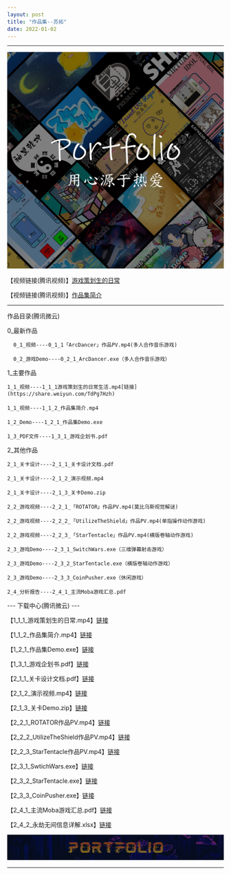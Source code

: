 ```yaml
---
layout: post
title: "作品集--苏拓"
date: 2022-01-02
---
```

********************************************************
![Image text](https://github.com/SotakuStudio/SotakuStudio.github.io/blob/main/Image/test1600.jpg?raw=true)

【视频链接(腾讯视频)】[游戏策划生的日常](https://v.qq.com/x/page/d32595zt270.html)

【视频链接(腾讯视频)】[作品集简介](https://v.qq.com/x/page/q3259rkwamv.html)

************************************************************************************************


作品目录(腾讯微云)

  0_最新作品  
  
      0_1_视频----0_1_1「ArcDancer」作品PV.mp4(多人合作音乐游戏)
      
      0_2_游戏Demo----0_2_1_ArcDancer.exe（多人合作音乐游戏）
      
  1_主要作品
  
    1_1_视频----1_1_1游戏策划生的日常生活.mp4[链接](https://share.weiyun.com/TdPg7Hzh)
    
    1_1_视频----1_1_2_作品集简介.mp4
    
    1_2_Demo----1_2_1_作品集Demo.exe
    
    1_3_PDF文件----1_3_1_游戏企划书.pdf
    
  2_其他作品
  
    2_1_关卡设计----2_1_1_关卡设计文档.pdf
    
    2_1_关卡设计----2_1_2_演示视频.mp4
    
    2_1_关卡设计----2_1_3_关卡Demo.zip
  
    2_2_游戏视频----2_2_1_「ROTATOR」作品PV.mp4(莫比乌斯视觉解谜)
    
    2_2_游戏视频----2_2_2_「UtilizeTheShield」作品PV.mp4(单指操作动作游戏)
    
    2_2_游戏视频----2_2_3_「StarTentacle」作品PV.mp4(横版卷轴动作游戏)
    
    2_3_游戏Demo----2_3_1_SwitchWars.exe（三维弹幕射击游戏）
    
    2_3_游戏Demo----2_3_2_StarTentacle.exe（横版卷轴动作游戏）
    
    2_3_游戏Demo----2_3_3_CoinPusher.exe（休闲游戏）
    
    2_4_分析报告----2_4_1_主流Moba游戏汇总.pdf
      
      
--- 下载中心(腾讯微云) ---

【1_1_1_游戏策划生的日常.mp4】[链接](https://share.weiyun.com/TdPg7Hzh)

【1_1_2_作品集简介.mp4】[链接](https://share.weiyun.com/BEEyAb6l)

【1_2_1_作品集Demo.exe】[链接](https://share.weiyun.com/JaNNZWMq)

【1_3_1_游戏企划书.pdf】[链接](https://share.weiyun.com/OZ1NzCSz)

【2_1_1_关卡设计文档.pdf】[链接](https://share.weiyun.com/AzYYbFjt)

【2_1_2_演示视频.mp4】[链接](https://share.weiyun.com/AwzamMf8)

【2_1_3_关卡Demo.zip】[链接](https://share.weiyun.com/CNR5GYxp)

【2_2_1_ROTATOR作品PV.mp4】[链接](https://share.weiyun.com/EoD1AOCJ)

【2_2_2_UtilizeTheShield作品PV.mp4】[链接](https://share.weiyun.com/WlMO4mPS)

【2_2_3_StarTentacle作品PV.mp4】[链接](https://share.weiyun.com/LqrLb5PU)

【2_3_1_SwtichWars.exe】[链接](https://share.weiyun.com/uFXg7K9Q)

【2_3_2_StarTentacle.exe】[链接](https://share.weiyun.com/CYZcDa00)

【2_3_3_CoinPusher.exe】[链接](https://share.weiyun.com/VjVDWF3E)

【2_4_1_主流Moba游戏汇总.pdf】[链接](https://share.weiyun.com/a1wqLRLH)

【2_4_2_永劫无间信息详解.xlsx】[链接](https://share.weiyun.com/4A5v5enK)


![Image text](https://github.com/SotakuStudio/SotakuStudio.github.io/blob/main/Image/End_1.1.png?raw=true) 

********************************************************
